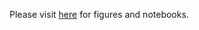 Please visit [here](https://github.com/anonn23/anon/blob/master/query_singly/static_vs_dynamic) for figures and notebooks. 
